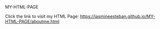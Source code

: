 MY-HTML-PAGE

Click the link to visit my HTML Page: https://jasmineesteban.github.io/MY-HTML-PAGE/aboutme.html
